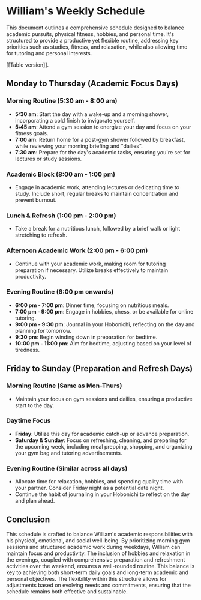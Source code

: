 # William's Weekly Schedule

This document outlines a comprehensive schedule designed to balance academic pursuits, physical fitness, hobbies, and personal time. It's structured to provide a productive yet flexible routine, addressing key priorities such as studies, fitness, and relaxation, while also allowing time for tutoring and personal interests.

[[Table version]].

## Monday to Thursday (Academic Focus Days)

### Morning Routine (5:30 am - 8:00 am)

- **5:30 am**: Start the day with a wake-up and a morning shower, incorporating a cold finish to invigorate yourself.
- **5:45 am**: Attend a gym session to energize your day and focus on your fitness goals.
- **7:00 am**: Return home for a post-gym shower followed by breakfast, while reviewing your morning briefing and "dailies".
- **7:30 am**: Prepare for the day's academic tasks, ensuring you're set for lectures or study sessions.

### Academic Block (8:00 am - 1:00 pm)

- Engage in academic work, attending lectures or dedicating time to study. Include short, regular breaks to maintain concentration and prevent burnout.

### Lunch & Refresh (1:00 pm - 2:00 pm)

- Take a break for a nutritious lunch, followed by a brief walk or light stretching to refresh.

### Afternoon Academic Work (2:00 pm - 6:00 pm)

- Continue with your academic work, making room for tutoring preparation if necessary. Utilize breaks effectively to maintain productivity.

### Evening Routine (6:00 pm onwards)

- **6:00 pm - 7:00 pm**: Dinner time, focusing on nutritious meals.
- **7:00 pm - 9:00 pm**: Engage in hobbies, chess, or be available for online tutoring.
- **9:00 pm - 9:30 pm**: Journal in your Hobonichi, reflecting on the day and planning for tomorrow.
- **9:30 pm**: Begin winding down in preparation for bedtime.
- **10:00 pm - 11:00 pm**: Aim for bedtime, adjusting based on your level of tiredness.

## Friday to Sunday (Preparation and Refresh Days)

### Morning Routine (Same as Mon-Thurs)

- Maintain your focus on gym sessions and dailies, ensuring a productive start to the day.

### Daytime Focus

- **Friday**: Utilize this day for academic catch-up or advance preparation.
- **Saturday & Sunday**: Focus on refreshing, cleaning, and preparing for the upcoming week, including meal prepping, shopping, and organizing your gym bag and tutoring advertisements.

### Evening Routine (Similar across all days)

- Allocate time for relaxation, hobbies, and spending quality time with your partner. Consider Friday night as a potential date night.
- Continue the habit of journaling in your Hobonichi to reflect on the day and plan ahead.

## Conclusion

This schedule is crafted to balance William's academic responsibilities with his physical, emotional, and social well-being. By prioritizing morning gym sessions and structured academic work during weekdays, William can maintain focus and productivity. The inclusion of hobbies and relaxation in the evenings, coupled with comprehensive preparation and refreshment activities over the weekend, ensures a well-rounded routine. This balance is key to achieving both short-term daily goals and long-term academic and personal objectives. The flexibility within this structure allows for adjustments based on evolving needs and commitments, ensuring that the schedule remains both effective and sustainable.